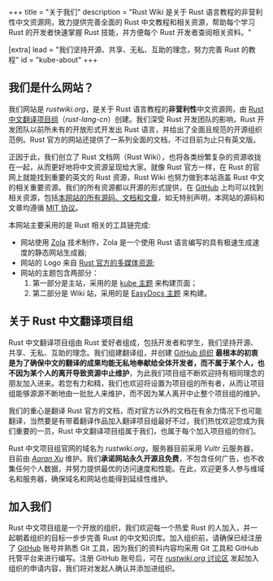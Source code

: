 +++
title = "关于我们"
description = "Rust Wiki 是关于 Rust 语言教程的非营利性中文资源网，致力提供完善全面的 Rust 中文教程和相关资源，帮助每个学习 Rust 的开发者快速掌握 Rust 技能，并方便每个 Rust 开发者查阅相关资料。"

[extra]
lead = "我们坚持开源、共享、无私、互助的理念，努力完善 Rust 的教程"
id = "kube-about"
+++

## 我们是什么网站？

我们网站是 *rustwiki.org*，是关于 Rust 语言教程的**非营利性**中文资源网，由 [Rust 中文翻译项目组][rust-lang-cn]（*rust-lang-cn*）创建。我们深受 Rust 开发团队的影响，Rust 开发团队以前所未有的开放形式开发出 Rust 语言，并给出了全面且规范的开源组织范例。Rust 官方的网站还提供了一系列全面的文档，不过目前为止只有英文版。

正因于此，我们创立了 Rust 文档网（Rust Wiki），也将各类纷繁复杂的资源收拢在一起，从而更好地将中文资源呈现给大家。就像 Rust 官方一样，在 Rust 的官网上就能找到重要的英文的 Rust 资源，Rust Wiki 也努力做到本站涵盖 Rust 中文的相关重要资源。我们的所有资源都以开源的形式提供，在 [GitHub][rust-lang-cn] 上均可以找到相关资源，包括[本网站的所有源码、文档和文章][rustwiki]，如无特别声明，本网站的源码和文章均遵循 [MIT 协议][mit]。

本网站主要采用的是 Rust 相关的工具链完成:

- 网站使用 [Zola][zola] 技术制作，Zola 是一个使用 Rust 语言编写的具有极速生成速度的静态网站生成器;
- 网站的 Logo 来自 [Rust 官方的多媒体资源][rust-logo];
- 网站的主题包含两部分：
  1. 第一部分是主站，采用的是 [kube 主题][kube] 来构建页面；
  2. 第二部分是 Wiki 站，采用的是 [EasyDocs 主题][zola-easydocs-theme] 来构建。

[rust-lang-cn]: https://github.com/rust-lang-cn
[rustwiki]: https://github.com/rust-lang-cn/rustwiki.org
[zola]: https://www.getzola.org
[rust-logo]: https://github.com/rust-lang/rust-artwork
[kube]: https://kube.elemnts.net/
[zola-easydocs-theme]: https://www.getzola.org/themes/zola-easydocs-theme/
[mit]: https://mit-license.org/

## 关于 Rust 中文翻译项目组

Rust 中文翻译项目组由 Rust 爱好者组成，包括开发者和学生，我们坚持开源、共享、无私、互助的理念。我们组建翻译组，并创建 [GitHub 组织][rust-lang-cn] **最根本的初衷是为了确保中文的翻译的成果均能无私地奉献给全体开发者，而不属于某个人，也不因为某个人的离开导致资源中止维护**，为此我们项目组不断欢迎持有相同理念的朋友加入进来。若您有力和精，我们也欢迎将设置为项目组的所有者，从而让项目组能够源源不断地由一批批人来维护，而不因为某人离开中止整个项目组的维护。

我们的重心是翻译 Rust 官方的文档，而对官方以外的文档在有余力情况下也可能翻译，当然要是有带着翻译作品加入翻译项目组最好不过，我们热忱欢迎您成为我们重要的一员，Rust 中文翻译项目组属于我们，也属于每个加入项目组的你们。

Rust 中文项目组官网的域名为 *rustwiki.org*，服务器目前采用 *Vultr* 云服务器，目前由 [*Aaran Xu*][aaranxu] 维护。我们**承诺网站永久开源且免费**，不包含任何广告，也不收集任何个人数据，并努力提供最优的访问速度和性能。在此，欢迎更多人参与维域名和服务器，确保域名和网站也能得到延续性维护。

[rust-lang-cn]: https://github.com/rust-lang-cn
[aaranxu]: https://github.com/aaranxu

## 加入我们

Rust 中文项目组是一个开放的组织，我们欢迎每一个热爱 Rust 的人加入，并一起朝着组织的目标一步步完善 Rust 的中文知识库。加入组织前，请确保已经注册了 [GitHub][github] 账号并熟悉 Git 工具，因为我们的资料内容均采用 Git 工具和 GitHub 托管平台来进行编写。注册 GitHub 账号后，可在 [*rustwiki.org* 讨论区][rustwiki-discussions] 发起加入组织的申请内容，我们将对发起人确认并添加进组织。 

[github]: https://github.com
[rustwiki-discussions]: https://github.com/rust-lang-cn/rustwiki.org/discussions
